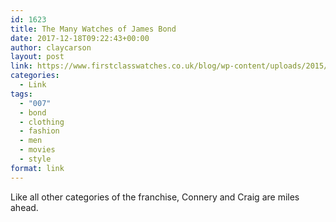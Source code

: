 ```yaml
---
id: 1623
title: The Many Watches of James Bond
date: 2017-12-18T09:22:43+00:00
author: claycarson
layout: post
link: https://www.firstclasswatches.co.uk/blog/wp-content/uploads/2015/10/The-many-watches-of-James-Bond-900-width.jpg
categories: 
  - Link
tags:
  - "007"
  - bond
  - clothing
  - fashion
  - men
  - movies
  - style
format: link
---
```

Like all other categories of the franchise, Connery and Craig are miles ahead.